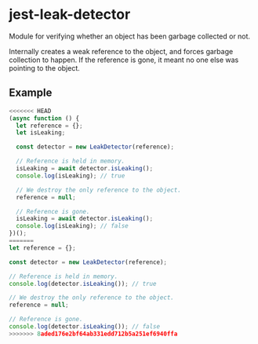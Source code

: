 # jest-leak-detector

Module for verifying whether an object has been garbage collected or not.

Internally creates a weak reference to the object, and forces garbage collection to happen. If the reference is gone, it meant no one else was pointing to the object.

## Example

```javascript
<<<<<<< HEAD
(async function () {
  let reference = {};
  let isLeaking;

  const detector = new LeakDetector(reference);

  // Reference is held in memory.
  isLeaking = await detector.isLeaking();
  console.log(isLeaking); // true

  // We destroy the only reference to the object.
  reference = null;

  // Reference is gone.
  isLeaking = await detector.isLeaking();
  console.log(isLeaking); // false
})();
=======
let reference = {};

const detector = new LeakDetector(reference);

// Reference is held in memory.
console.log(detector.isLeaking()); // true

// We destroy the only reference to the object.
reference = null;

// Reference is gone.
console.log(detector.isLeaking()); // false
>>>>>>> 8aded176e2bf64ab331edd712b5a251ef6940ffa
```
